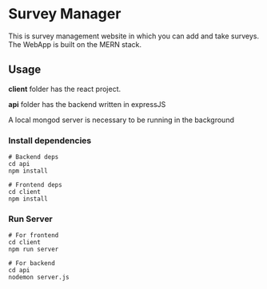 # Survey Manager

This is survey management website in which you can add and take surveys.
The WebApp is built on the MERN stack.


## Usage

**client** folder has the react project.

**api** folder has the backend written in expressJS

A local mongod server is necessary to be running in the background


### Install dependencies

```
# Backend deps
cd api
npm install

# Frontend deps
cd client
npm install
```

### Run Server

```
# For frontend
cd client
npm run server

# For backend
cd api
nodemon server.js
```
